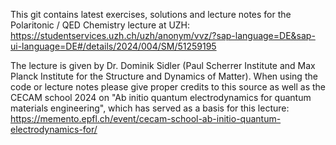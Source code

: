 This git contains latest exercises, solutions and lecture notes for the Polaritonic / QED Chemistry lecture at UZH:
https://studentservices.uzh.ch/uzh/anonym/vvz/?sap-language=DE&sap-ui-language=DE#/details/2024/004/SM/51259195

The lecture is given by Dr. Dominik Sidler (Paul Scherrer Institute and Max Planck Institute for the Structure and Dynamics of Matter).
When using the code or lecture notes please give proper credits to this source as well as the CECAM school 2024 on "Ab initio quantum electrodynamics for quantum materials engineering", which has served as a basis for this lecture: https://memento.epfl.ch/event/cecam-school-ab-initio-quantum-electrodynamics-for/
